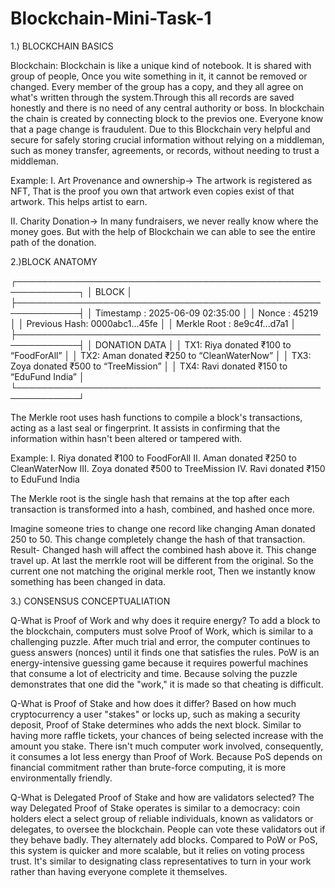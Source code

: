 # Blockchain-Mini-Task-1

1.) BLOCKCHAIN BASICS

Blockchain: Blockchain is like a unique kind of notebook. It is shared with group of people, Once you wite something in it, it cannot be removed or changed. Every member of the group has a copy, and they all agree on what's written through the system.Through this all records are saved honestly and there is no need of any central authority or boss. In blockchain the chain is created by connecting block to the previos one. Everyone know that a page change is fraudulent. Due to this Blockchain very helpful and secure for safely storing crucial information without relying on a middleman, such as money transfer, agreements, or records, without needing to trust a middleman.

Example:
I. Art Provenance and ownership-> The artwork is registered as NFT, That is the proof you own that artwork even copies exist of that artwork. This helps artist to earn.

II. Charity Donation-> In many fundraisers, we never really know where the money goes. But with the help of Blockchain we can able to see the entire path of the donation.

2.)BLOCK ANATOMY

┌────────────────────────────────────────────────────────────┐
│                         BLOCK                              │
├────────────────────────────────────────────────────────────┤
│ Timestamp    : 2025-06-09 02:35:00                          │
│ Nonce        : 45219                                       │
│ Previous Hash: 0000abc1...45fe                             │
│ Merkle Root  : 8e9c4f...d7a1                               │
├────────────────────────────────────────────────────────────┤
│                       DONATION DATA                        │
│ TX1: Riya donated ₹100 to “FoodForAll”                     │
│ TX2: Aman donated ₹250 to “CleanWaterNow”                 │
│ TX3: Zoya donated ₹500 to “TreeMission”                   │
│ TX4: Ravi donated ₹150 to “EduFund India”                 │
└────────────────────────────────────────────────────────────┘

The Merkle root uses hash functions to compile a block's transactions, acting as a last seal or fingerprint. It assists in confirming that the information within hasn't been altered or tampered with.

Example:
I. Riya donated ₹100 to FoodForAll
II. Aman donated ₹250 to CleanWaterNow
III. Zoya donated ₹500 to TreeMission
IV. Ravi donated ₹150 to EduFund India

The Merkle root is the single hash that remains at the top after each transaction is transformed into a hash, combined, and hashed once more.

Imagine someone tries to change one record like changing Aman donated 250 to 50. This change completely change the hash of that transaction.
Result- Changed hash will affect the combined hash above it.
        This change travel up.
        At last the merrkle root will be different from the original.
So the current one not matching the original merkle root, Then we instantly know something has been changed in data.

3.) CONSENSUS CONCEPTUALIATION

Q-What is Proof of Work and why does it require energy?
To add a block to the blockchain, computers must solve Proof of Work, which is similar to a challenging puzzle. After much trial and error, the computer continues to guess answers (nonces) until it finds one that satisfies the rules. PoW is an energy-intensive guessing game because it requires powerful machines that consume a lot of electricity and time. Because solving the puzzle demonstrates that one did the "work," it is made so that cheating is difficult.

Q-What is Proof of Stake and how does it differ?
Based on how much cryptocurrency a user "stakes" or locks up, such as making a security deposit, Proof of Stake determines who adds the next block. Similar to having more raffle tickets, your chances of being selected increase with the amount you stake. There isn't much computer work involved, consequently, it consumes a lot less energy than Proof of Work. Because PoS depends on financial commitment rather than brute-force computing, it is more environmentally friendly.

Q-What is Delegated Proof of Stake and how are validators selected?
The way Delegated Proof of Stake operates is similar to a democracy: coin holders elect a select group of reliable individuals, known as validators or delegates, to oversee the blockchain. People can vote these validators out if they behave badly. They alternately add blocks. Compared to PoW or PoS, this system is quicker and more scalable, but it relies on voting process trust. It's similar to designating class representatives to turn in your work rather than having everyone complete it themselves.
